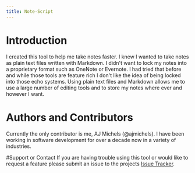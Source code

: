 ```yaml
---
title: Note-Script
---
```


# Introduction
I created this tool to help me take notes faster. I knew I wanted to take notes as plain text files written with Markdown. I didn't want to lock my notes into a proprietary format such as OneNote or Evernote. I had tried that before and while those tools are feature rich I don't like the idea of being locked into those echo systems. Using plain text files and Markdown allows me to use a large number of editing tools and to store my notes where ever and however I want.

# Authors and Contributors
Currently the only contributor is me, AJ Michels (@ajmichels). I have been working in software development for over a decade now in a variety of industries.

#Support or Contact
If you are having trouble using this tool or would like to request a feature please submit an issue to the projects [Issue Tracker](https://github.com/ajmichels/note-script/issues).
